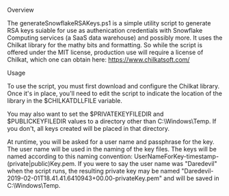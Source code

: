 Overview

The generateSnowflakeRSAKeys.ps1 is a simple utility script to generate RSA keys suiable for use as authenication credentials with Snowflake Computing services (a SaaS data warehouse) and possibly more. It uses the Chilkat library for the mathy bits and formatting. So while the script is offered under the MIT license, production use will require a license of Chilkat, which one can obtain here: https://www.chilkatsoft.com/

Usage

To use the script, you must first download and configure the Chilkat library. Once it's in place, you'll need to edit the script to indicate the location of the library in the $CHILKATDLLFILE variable. 

You may also want to set the $PRIVATEKEYFILEDIR and $PUBLICKEYFILEDIR values to a directory other than C:\Windows\Temp\. If you don't, all keys created will be placed in that directory. 

At runtime, you will be asked for a user name and passphrase for the key. The user name will be used in the naming of the key files. The keys will be named according to this naming convention: UserNameForKey-timestamp-(private|public)Key.pem. If you were to say the user name was "Daredevil" when the script runs, the resulting private key may be named "Daredevil-2019-02-01T18.41.41.6410943+00.00-privateKey.pem" and will be saved in C:\Windows\Temp\. 
